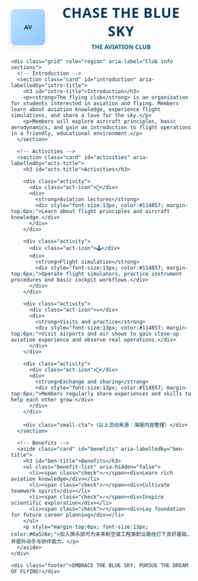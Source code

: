<!doctype html>
<html lang="zh-CN">
<head>
  <meta charset="utf-8" />
  <meta name="viewport" content="width=device-width,initial-scale=1" />
  <title>Aviation Club — 简洁展示</title>
  <style>
    /* 页面重置和全局样式 */
    * { box-sizing: border-box; }
    html,body { height:100%; margin:0; font-family: "Segoe UI", Roboto, "Helvetica Neue", Arial, sans-serif; color:#03324a; }
    body {
      /* 背景：使用海报图片（请将 IMG_0141.jpeg 和此 html 放在同一文件夹） */
      background-image: url("IMG_0141.jpeg");
      background-size: cover;
      background-position: center top;
      background-repeat: no-repeat;
      display:flex;
      align-items:center;
      justify-content:center;
      padding:40px;
      -webkit-font-smoothing:antialiased;
      -moz-osx-font-smoothing:grayscale;
    }

    /* 半透明覆盖层，提升卡片可读性 */
    .overlay {
      width:100%;
      max-width:1100px;
      background: linear-gradient(180deg, rgba(255,255,255,0.92), rgba(255,255,255,0.88));
      border-radius:16px;
      box-shadow: 0 10px 30px rgba(2,40,72,0.25);
      padding:28px;
      backdrop-filter: blur(2px);
    }

    header{
      display:flex;
      align-items:center;
      gap:20px;
      margin-bottom:18px;
    }
    .logo{
      width:84px;
      height:84px;
      border-radius:10px;
      background: linear-gradient(135deg,#bfe1ff,#8ec7ff);
      display:flex;
      align-items:center;
      justify-content:center;
      font-weight:700;
      color:#013c6b;
      box-shadow: 0 4px 14px rgba(2,40,72,0.1);
    }
    h1 { font-size:32px; margin:0; color:#063a5a; letter-spacing:1px; }
    h2 { font-size:20px; margin:0 0 8px 0; color:#0b4b6b; }

    /* 三列布局 */
    .grid {
      display:grid;
      grid-template-columns: 1fr 1fr 1fr;
      gap:18px;
    }

    .card {
      background: rgba(255,255,255,0.95);
      border-radius:12px;
      padding:16px;
      min-height:220px;
      box-shadow: 0 6px 18px rgba(3,50,80,0.06);
      border: 1px solid rgba(3,50,80,0.04);
    }

    .card h3 {
      margin:0 0 8px 0;
      font-size:18px;
      color:#03324a;
      display:flex;
      align-items:center;
      gap:8px;
    }

    .card p, .card ul { margin:0 0 8px 0; line-height:1.45; color:#123d52; font-size:14px; }
    .card ul { padding-left:18px; }
    .benefit-list { list-style: none; padding:0; margin:8px 0 0 0; }
    .benefit-list li {
      display:flex;
      align-items:flex-start;
      gap:10px;
      margin-bottom:10px;
    }
    .check {
      width:18px;
      height:18px;
      border-radius:50%;
      background:#0b74c3;
      color:white;
      display:inline-flex;
      align-items:center;
      justify-content:center;
      font-size:12px;
      flex:0 0 18px;
      margin-top:2px;
      box-shadow:0 2px 6px rgba(11,116,195,0.2);
    }

    /* Activities 列表图标样式 */
    .activity {
      display:flex;
      gap:12px;
      margin-bottom:10px;
      align-items:flex-start;
    }
    .act-icon {
      width:40px;height:40px;border-radius:8px;
      background:linear-gradient(180deg,#e7f5ff,#d0ebff);
      display:flex;align-items:center;justify-content:center;
      font-weight:700;color:#0b4b6b;flex:0 0 40px;
      box-shadow:0 6px 14px rgba(3,50,80,0.04);
    }
    .small-cta { margin-top:12px; font-size:13px; color:#04506f; }

    /* 页脚鼓励语 */
    .footer {
      margin-top:18px;
      text-align:center;
      padding-top:10px;
      border-top:1px dashed rgba(3,50,80,0.06);
      color:#034b6b;
      font-weight:600;
      letter-spacing:0.6px;
    }

    /* 响应式 */
    @media (max-width:980px){
      .grid { grid-template-columns: 1fr; }
      header { gap:12px; }
    }
  </style>
</head>
<body>
  <div class="overlay" role="main">
    <header>
      <div class="logo">AV</div>
      <div>
        <h1>CHASE THE BLUE SKY</h1>
        <div style="color:#0b5f83; font-weight:600; margin-top:6px;">THE AVIATION CLUB</div>
      </div>
    </header>

    <div class="grid" role="region" aria-label="Club info sections">
      <!-- Introduction -->
      <section class="card" id="introduction" aria-labelledby="intro-title">
        <h3 id="intro-title">Introduction</h3>
        <p><strong>The flying club</strong> is an organization for students interested in aviation and flying. Members learn about aviation knowledge, experience flight simulations, and share a love for the sky.</p>
        <p>Members will explore aircraft principles, basic aerodynamics, and gain an introduction to flight operations in a friendly, educational environment.</p>
      </section>

      <!-- Activities -->
      <section class="card" id="activities" aria-labelledby="acts-title">
        <h3 id="acts-title">Activities</h3>

        <div class="activity">
          <div class="act-icon">📘</div>
          <div>
            <strong>Aviation lectures</strong>
            <div style="font-size:13px; color:#114857; margin-top:6px;">Learn about flight principles and aircraft knowledge.</div>
          </div>
        </div>

        <div class="activity">
          <div class="act-icon">🕹️</div>
          <div>
            <strong>Flight simulation</strong>
            <div style="font-size:13px; color:#114857; margin-top:6px;">Operate flight simulators, practice instrument procedures and basic cockpit workflows.</div>
          </div>
        </div>

        <div class="activity">
          <div class="act-icon">✈️</div>
          <div>
            <strong>Visits and practice</strong>
            <div style="font-size:13px; color:#114857; margin-top:6px;">Visit airports and air shows to gain close-up aviation experience and observe real operations.</div>
          </div>
        </div>

        <div class="activity">
          <div class="act-icon">👥</div>
          <div>
            <strong>Exchange and sharing</strong>
            <div style="font-size:13px; color:#114857; margin-top:6px;">Members regularly share experiences and skills to help each other grow.</div>
          </div>
        </div>

        <div class="small-cta">（以上活动来源：海报内容整理）</div>
      </section>

      <!-- Benefits -->
      <aside class="card" id="benefits" aria-labelledby="ben-title">
        <h3 id="ben-title">Benefits</h3>
        <ul class="benefit-list" aria-hidden="false">
          <li><span class="check">✓</span><div>Learn rich aviation knowledge</div></li>
          <li><span class="check">✓</span><div>Cultivate teamwork spirit</div></li>
          <li><span class="check">✓</span><div>Inspire scientific exploration</div></li>
          <li><span class="check">✓</span><div>Lay foundation for future career planning</div></li>
        </ul>
        <p style="margin-top:6px; font-size:13px; color:#0a526e;">加入俱乐部可为未来航空或工程类职业路径打下良好基础，并提升动手与协作能力。</p>
      </aside>
    </div>

    <div class="footer">EMBRACE THE BLUE SKY, PURSUE THE DREAM OF FLYING!</div>
  </div>
</body>
</html>
